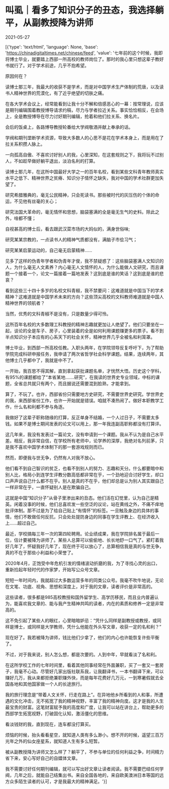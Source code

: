 # 叫虱｜看多了知识分子的丑态，我选择躺平，从副教授降为讲师

2021-05-27

[{'type': 'text/html', 'language': None, 'base': 'https://chinadigitaltimes.net/chinese/feed', 'value': '七年前的这个时候，我即将博士毕业，就要踏上西部一所高校的教师岗位了。那时的我心里只想这辈子教好书就行了。对于学术前途，几乎不抱希望。

原因何在？

读博士那三年，我最大的收获不是学术，而是对中国学术生产体制的荒唐，以及读书人精神世界的荒漠化，有了近乎绝望的切肤之痛。

在各大学术会议上，经常能看到让我十分不解和倍感恶心的一幕：按常理说，应该是期刊编辑围着教授博导请求约稿，尽力与学者拉近关系。事实恰恰相反，在会场上，全是教授博导在尽力讨好期刊编辑，抢着和他们拉关系、换名片。

会后的饭桌上，各路博导教授轮番给大学阀敬酒并献上奉承的话。

学阀和期刊垄断学术资源，导致大多数人的心思不是花在学术本身上，而是用在了拉关系积攒人脉上。

一向孤高自傲、不喜欢讨好别人的我，心里深知，在这套规则之下，我将玩不过别人，不如趁早做好躺平退出，淡泊名利的打算。

读博士那几年，在这所中国最好大学之一的百年名校，看到某些文科青年教师真实水平之低下、精神世界之贫瘠、知识分子情怀之缺失，我对中国的学术社群更加失望了。

研究希腊雅典的，毫无公民精神，只会死读书。那些被时代的灰压伤的个体的命运，不见他有丝毫的关心；

研究法国大革命的，毫无情怀和思想，脑袋塞满的全是毫无生气的史料。除此之外，啥都不懂；

自视甚高的博士后，看去跟武汉菜市场的大妈似的，满身世俗味;

研究某某宗教的，一点读书人的精神气质都没有，满脑子市侩习气；

研究某某启蒙运动的，自己毫无启蒙精神&#8230;&#8230;

见多了这样的伪青年学者和伪青年才俊，我不禁疑惑了：这些脑袋塞满人文知识的人，为什么毫无人文素养？内心毫无人文情怀的人，为什么能做人文研究，而且课题一个接着一个，论文一篇接着一篇地发表？这到底是谁的笑话？这到底是谁的悲哀？

看到这些三十四十多岁的名校文科青椒，我不禁要问：这难道就是中国当下的学术精神？这难道就是中国学术未来的方向？这些顶尖高校的文科教师难道就是中国人精神世界的领航者？

当然，优秀的文科青椒不是没有，只是数量少得可怜。

这所百年名校的大多数理工科教授的精神志趣就更加让人绝望了。他们只要坐在一起，谈论的全是车子、房子，心里装着的全是如何利用课题赚更多的票子。看不到半点知识分子本应有的心系天下的社会关怀，精神世界几乎全被名和利笼罩。

博士毕业，到西部一所高校任教。入职头两年，在学院领导反复呼吁下，为了帮助学院完成科研申报任务，我申请了两次省哲学社会科学课题。结果，连续两年，其他博士几乎都中了，我就是中不了。

一开始，我百思不得其解，直到拿起获批课题名单，才恍然大悟。历史这个学科，有95%的课题都给了“本省某地&#8230;&#8230;.研究”，在我读的世界史专业领域，中标的课题，全省总共就只有两个，而且据说还需要混到脸熟，才能拿到。

算了，不玩了。也许，西部省份只需要地方史研究，不需要世界史研究。学世界史的我，来西部省份工作，也许一开始就是错误。咱就不凑热闹了。做好本职教学工作，什么名和利都不参与角逐。

我做好了这辈子职称随缘的打算，反正单身不结婚，一个人过日子，不需要太多钱。如果不是博士期间发表的论文可以用上，那一年我连副高职称都没有打算评。

这几年来，我没有发表过一篇论文，没有申请到一个课题。我从不认为是自己水平差。相反，我非常自信，在学校所有老师中，论学养的深厚，我绝对名列前茅，只是我不喜欢中国学术体制下的那一套游戏规则而已。

然而，即便我与世无争，仍然有人对我不放心。

他们看不到自己智识的贫乏，也看不到别人的努力、志趣和天分。什么都要暗中和别人比，格局小到连学生评教分数高低都非常在乎，一个劲地迎合讨好学生，却口口声声说自己什么都不在乎。别人是真的不在乎，他们却总是认为别人其实跟自己一样非常在乎，一直怀疑别人是在欺骗自己。

这就是中国“知识分子”从骨子里渗出来的丑态。他们活在幻觉里，认为自己是精英。闲着没事的时候，他们总喜欢发一些空泛的议论，站在黄线之外，不痛不痒地批评体制。那不过是为了给自己贴上“有情怀”的标签。一旦触及身边的具体的事情，他们不敢做任何反抗，只会处处提防身边的同事在学生评教上、在经济收入上&#8230;&#8230;超过自己。

最近，学校搞每三年一次的第四轮聘用。论业绩成果，我在学院排名属于最后一位，估计要被降为讲师了。某些人总算可以偷偷地、长长地舒一口气了。紧盯着我好几年了，怀疑我好几年了，现在终于可以放心了，总算相信我是真的与世无争，真的不在于那些小利益和小荣誉了。

2020年4月，正饱受中年危机引发的情绪波动折磨的我，为了寻找心灵的出口，重新捡起年轻时代的作家梦，开始写公众号文章。

短短一年时间内，我就超过大多数运营多年的同类公众号。我毫不吹牛地说，无论在文笔、功底、视角、思想和深度上，对于我的文章，读者评价是非常高的。

这些读者，很多都是985高校教授和国外留学生、高学历移民，而且业内普遍认为，能喜欢我文章的、能与我产生精神共鸣的读者，内在的素质和修养一定是非常高的。

这不免引起了某些人的眼红，心里暗暗妒忌：“凭什么同样是副教授或教授，或同样是博士，或同样是大学教师，凭什么他能在外头写文章，收获一定的名和利？”

现在好了。我若被降为讲师，钱比他们少拿了，他们的内心也许能恢复许些平衡了。

不过，对于我来说，别人怎么想，都是次要的。人到中年，早就看淡了名和利。

在这所学校工作的七年时间里，看着其他同事经常在外面兼职，买了一套又一套房子，我毫不心动。尽管好几家出版社联系我，让我翻译书，一本书翻译下来，可以赚好几万，我从来都拒绝兼职赚外快，而是每年花费好几万元，一到寒暑假就去全国各地和其他国家做一个人的长途旅行。

我的旅行理念是“带着人文关怀，行走在路上”。在异地他乡所看到的人和事，所遭遇的文化冲击，无不拓宽了我的精神视野，丰富了我的精神向度。这才是我的人生最宝贵的财富。这笔财富赋予我的高度和广度，让我可以站在讲台上，帮助更多的西部学生拓宽视野，打破固化认知，激活僵化的思维。

看淡钱财的我，直到现在，连车都没打算买。

烦恼的时候，抬头看看星空，就知道人类有多么渺小。想不开的时候，遥望三百万光年之外的仙女座星系，就知道人生有多么短暂。

被从副教授降为讲师又怎么样了？躺平了，不参与单位的任何利益之争，时间精力省下来，安心写好自己的自媒体文章。

我不需要讨好任何期刊编辑，就可以写出好文章让读者阅读。我不需要巴结任何学阀，几年之后，就能自己结集出书。来自全国各地的，来自欧美澳洲日本等国的远方众多陌生读者的认可，才是我最大的精神满足。'}]